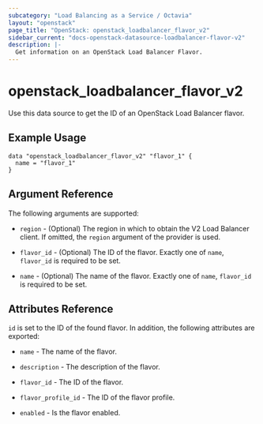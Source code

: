 ```yaml
---
subcategory: "Load Balancing as a Service / Octavia"
layout: "openstack"
page_title: "OpenStack: openstack_loadbalancer_flavor_v2"
sidebar_current: "docs-openstack-datasource-loadbalancer-flavor-v2"
description: |-
  Get information on an OpenStack Load Balancer Flavor.
---
```


# openstack\_loadbalancer\_flavor\_v2

Use this data source to get the ID of an OpenStack Load Balancer flavor.

## Example Usage

```hcl
data "openstack_loadbalancer_flavor_v2" "flavor_1" {
  name = "flavor_1"
}
```

## Argument Reference

The following arguments are supported:

* `region` - (Optional) The region in which to obtain the V2 Load Balancer client.
    If omitted, the `region` argument of the provider is used.

* `flavor_id` - (Optional) The ID of the flavor. Exactly one of `name`, `flavor_id` is required to be set.

* `name` - (Optional) The name of the flavor. Exactly one of `name`, `flavor_id` is required to be set.

## Attributes Reference

`id` is set to the ID of the found flavor. In addition, the following attributes
are exported:

 * `name` - The name of the flavor.

 * `description` - The description of the flavor.

 * `flavor_id` - The ID of the flavor.

 * `flavor_profile_id` - The ID of the flavor profile.

 * `enabled` - Is the flavor enabled.

